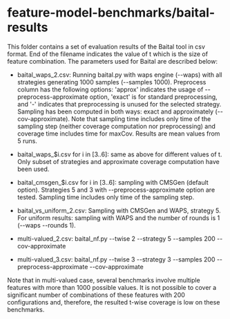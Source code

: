 # feature-model-benchmarks/baital-results

This folder contains a set of evaluation results of the Baital tool in csv format. End of the filename indicates the value of t which is the size of feature combination. The parameters used for Baital are described below:  

* baital_waps_2.csv: Running baital.py with waps engine (\-\-waps) with all strategies generating 1000 samples (\-\-samples 1000). Preprocess column has the following options: 'approx' indicates the usage of \-\-preprocess-approximate option, 'exact' is for standard preprocessing, and '-' indicates that preprocessing is unused for the selected strategy. Sampling has been computed in both ways: exact and approximately (\-\-cov-approximate). Note that sampling time includes only time of the sampling step (neither coverage computation nor preprocessing) and coverage time includes time for maxCov. Results are mean values from 5 runs.  
* baital_waps_$i.csv for i in [3..6]: same as above for different values of t. Only subset of strategies and approximate coverage computation have been used.  

* baital_cmsgen_$i.csv for i in [3..6]: sampling with CMSGen (default option). Strategies 5 and 3 with \-\-preprocess-approximate option are tested. Sampling time includes only time of the sampling step.   

* baital_vs_uniform_2.csv: Sampling with CMSGen and WAPS, strategy 5. For uniform results: sampling with WAPS and the number of rounds is 1 (\-\-waps \-\-rounds 1).

* multi-valued_2.csv: baital_nf.py \-\-twise 2 \-\-strategy 5 \-\-samples 200 \-\-cov\-approximate  
* multi-valued_3.csv: baital_nf.py \-\-twise 3 \-\-strategy 3 \-\-samples 200 \-\-preprocess\-approximate \-\-cov\-approximate  

Note that in multi-valued case, several benchmarks involve multiple features with more than 1000 possible values. It is not possible to cover a significant number of combinations of these features with 200 configurations and, therefore, the resulted t-wise coverage is low on these benchmarks.  

